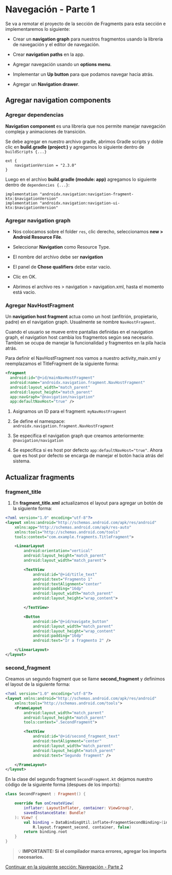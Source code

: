 # Navegación - Parte 1

Se va a remotar el proyecto de la sección de Fragments para esta sección e implementaremos lo siguiente:

* Crear un **navigation graph** para nuestros fragmentos usando la libreria de navegación y el editor de navegación.

* Crear **navigation paths** en la app.

* Agregar navegación usando un **options menu**.

* Implementar un **Up button** para que podamos navegar hacia atrás.

* Agregar un **Navigation drawer**.

## Agregar navigation components

### Agregar dependencias

**Navigation component** es una libreria que nos permite manejar navegación compleja y animaciones de transición.

Se debe agregar en nuestro archivo gradle, abrimos Gradle scripts y doble clic en **build.gradle (project:)** y agregamos lo siguiente dentro de `buildScripts {...}`

```
ext {
    navigationVersion = "2.3.0"
}

```

Luego en el archivo **build.gradle (module: app)** agregamos lo siguiente dentro de `dependencies {...}`:

```
implementation "androidx.navigation:navigation-fragment-ktx:$navigationVersion"
implementation "androidx.navigation:navigation-ui-ktx:$navigationVersion"

```

### Agregar navigation graph

* Nos colocamos sobre el folder `res`, clic derecho, seleccionamos **new > Android Resource File**.

* Seleccionar **Navigation** como Resource Type.

* El nombre del archivo debe ser **navigation**

* El panel de **Chose qualifiers** debe estar vacio.

* Clic en OK.

* Abrimos el archivo res > navigation >  navigation.xml, hasta el momento está vacio.

### Agregar NavHostFragment

Un **navigation host fragment** actua como un host (anfitrión, propietario, padre) en el navigation graph. Usualmente se nombre `NavHostFragment`.

Cuando el usuario se mueve entre pantallas definidas en el navigation graph, el navigation host cambia los fragmentos según sea necesario. Tambien se ocupa de manejar la funcionalidad y fragmentos en la pila hacia atrás.

Para definir el NavHostFragment nos vamos a nuestro activity_main.xml y reemplazamos el TitleFragment de la siguiente forma:

```xml
<fragment
  android:id="@+id/mainNavHostFragment"
  android:name="androidx.navigation.fragment.NavHostFragment"
  android:layout_width="match_parent"
  android:layout_height="match_parent"
  app:navGraph="@navigation/navigation"
  app:defaultNavHost="true" />
```

1. Asignamos un ID para el fragment: `myNavHostFragment`

2. Se define el namespace: `androidx.navigation.fragment.NavHostFragment`

3. Se especifica el navigation graph que creamos anteriormente: `@navigation/navigation`

4. Se especifica si es host por defecto `app:defaultNavHost="true"`. Ahora que es host por defecto se encarga de manejar el botón hacia atrás del sistema.

## Actualizar fragments

### fragment_title

1. En **fragment_title.xml** actualizamos el layout para agregar un botón de la siguiente forma:

```xml
<?xml version="1.0" encoding="utf-8"?>
<layout xmlns:android="http://schemas.android.com/apk/res/android"
    xmlns:app="http://schemas.android.com/apk/res-auto"
    xmlns:tools="http://schemas.android.com/tools"
    tools:context="com.example.fragments.TitleFragment">

    <LinearLayout
        android:orientation="vertical"
        android:layout_height="match_parent"
        android:layout_width="match_parent">

        <TextView
            android:id="@+id/title_text"
            android:text="Fragmento 1"
            android:textAlignment="center"
            android:padding="16dp"
            android:layout_width="match_parent"
            android:layout_height="wrap_content">

        </TextView>

        <Button
            android:id="@+id/navigate_button"
            android:layout_width="match_parent"
            android:layout_height="wrap_content"
            android:padding="16dp"
            android:text="Ir a fragmento 2" />

    </LinearLayout>
</layout>
```

### second_fragment

Creamos un segundo fragment que se llame **second_fragment** y definimos el layout de la siguiente forma:

```xml
<?xml version="1.0" encoding="utf-8"?>
<layout xmlns:android="http://schemas.android.com/apk/res/android"
    xmlns:tools="http://schemas.android.com/tools">
    <FrameLayout
        android:layout_width="match_parent"
        android:layout_height="match_parent"
        tools:context=".SecondFragment">

        <TextView
            android:id="@+id/second_fragment_text"
            android:textAlignment="center"
            android:layout_width="match_parent"
            android:layout_height="match_parent"
            android:text="Segundo fragment" />

    </FrameLayout>
</layout>
```

En la clase del segundo fragment `SecondFragment.kt` dejamos nuestro código de la siguiente forma (despues de los imports):

```kotlin
class SecondFragment : Fragment() {

    override fun onCreateView(
        inflater: LayoutInflater, container: ViewGroup?,
        savedInstanceState: Bundle?
    ): View? {
        val binding = DataBindingUtil.inflate<FragmentSecondBinding>(inflater,
            R.layout.fragment_second, container, false)
        return binding.root
    }
}

```

> 💡 **IMPORTANTE: Si el compilador marca errores, agregar los imports necesarios.**

[Continuar en la siguiente sección: Navegación - Parte 2](./navigation2.html)
